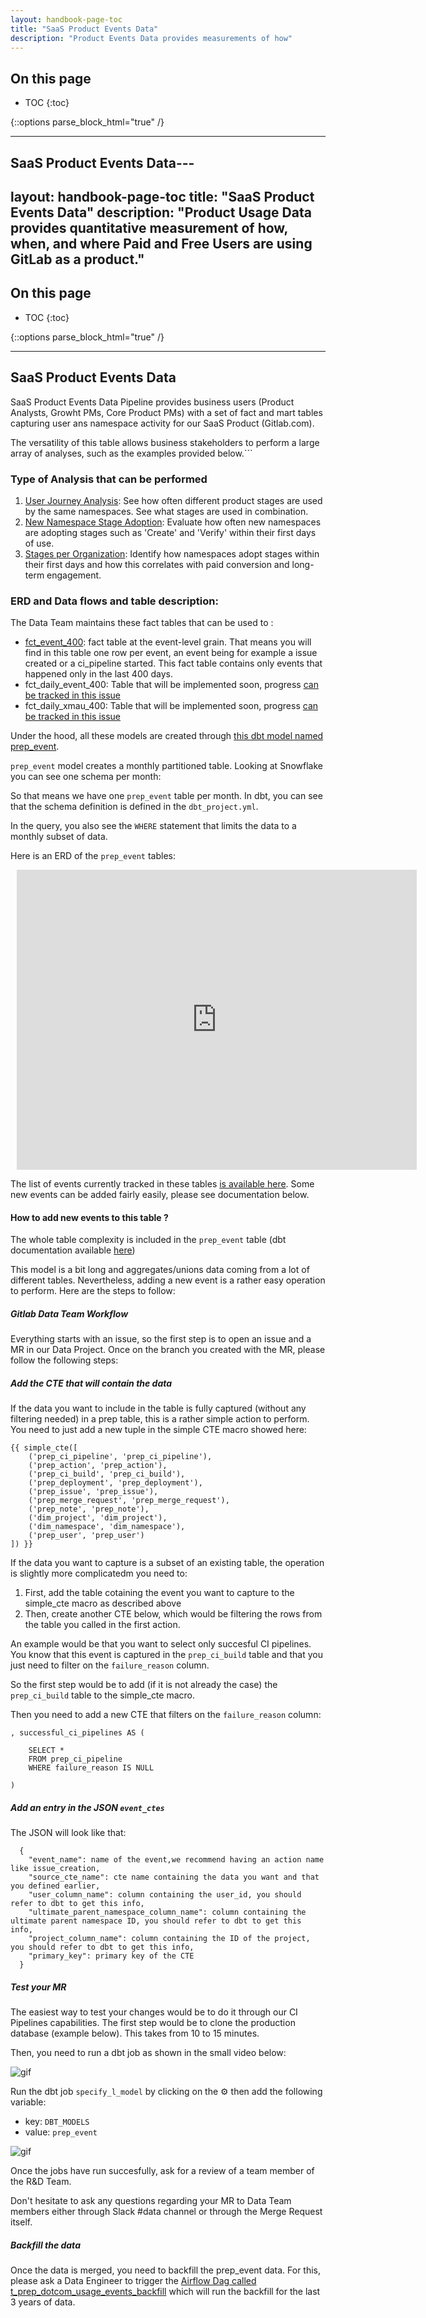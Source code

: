 ```yaml
---
layout: handbook-page-toc
title: "SaaS Product Events Data"
description: "Product Events Data provides measurements of how"
---
```


## On this page
- TOC
{:toc}

{::options parse_block_html="true" /}

---
## SaaS Product Events Data---
layout: handbook-page-toc
title: "SaaS Product Events Data"
description: "Product Usage Data provides quantitative measurement of how, when, and where Paid and Free Users are using GitLab as a product."
---

## On this page
- TOC
{:toc}

{::options parse_block_html="true" /}

---
## SaaS Product Events Data

SaaS Product Events Data Pipeline provides business users (Product Analysts, Growht PMs, Core Product PMs) with a set of fact and mart tables capturing user ans namespace activity for our SaaS Product (Gitlab.com).

The versatility of this table allows business stakeholders to perform a large array of analyses, such as the examples provided below.```

### Type of Analysis that can be performed

1. [User Journey Analysis](https://app.periscopedata.com/app/gitlab/869174/WIP-Cross-Stage-Adoption-Dashboard): See how often different product stages are used by the same namespaces. See what stages are used in combination.
1. [New Namespace Stage Adoption](https://app.periscopedata.com/app/gitlab/761347/Group-Namespace-Conversion-Metrics): Evaluate how often new namespaces are adopting stages such as 'Create' and 'Verify' within their first days of use.
1. [Stages per Organization](https://app.periscopedata.com/app/gitlab/824044/Stages-per-Organization-Deep-Dive---SpO): Identify how namespaces adopt stages within their first days and how this correlates with paid conversion and long-term engagement.


### ERD and Data flows and table description:

The Data Team maintains these fact tables that can be used to :

- [fct_event_400](https://dbt.gitlabdata.com/#!/model/model.gitlab_snowflake.fct_event_400): fact table at the event-level grain. That means you will find in this table one row per event, an event being for example a issue created or a ci_pipeline started. This fact table contains only events that happened only in the last 400 days. 
- fct_daily_event_400: Table that will be implemented soon, progress [can be tracked in this issue](https://gitlab.com/gitlab-data/analytics/-/issues/9795)
- fct_daily_xmau_400: Table that will be implemented soon, progress [can be tracked in this issue](https://gitlab.com/gitlab-data/analytics/-/issues/9795)

Under the hood, all these models are created through [this dbt model named prep_event](https://dbt.gitlabdata.com/#!/model/model.gitlab_snowflake.prep_event).

`prep_event` model creates a monthly partitioned table. Looking at Snowflake you can see one schema per month:

So that means we have one `prep_event` table per month. In dbt, you can see that the schema definition is defined in the `dbt_project.yml`.

In the query, you also see the `WHERE` statement that limits the data to a monthly subset of data.

Here is an ERD of the `prep_event` tables:

<figure style="width: 640px; height: 480px; margin: 10px; position: relative;">
<iframe allowfullscreen frameborder="0" style="width:640px; height:480px" src="https://lucid.app/documents/embeddedchart/9893320a-3dc1-4585-b292-c7b3d02c2bea" id="ZEN0ht8-IFF2">
</iframe>
</figure>

The list of events currently tracked in these tables [is available here](https://app.periscopedata.com/app/gitlab/897425/fct_event-workflow?widget=12279318&udv=0). Some new events can be added fairly easily, please see documentation below.

#### How to add new events to this table ?

The whole table complexity is included in the `prep_event` table (dbt documentation available [here](https://dbt.gitlabdata.com/#!/model/model.gitlab_snowflake.prep_events))

This model is a bit long and aggregates/unions data coming from a lot of different tables. Nevertheless, adding a new event is a rather easy operation to perform. Here are the steps to follow:

##### Gitlab Data Team Workflow

Everything starts with an issue, so the first step is to open an issue and a MR in our Data Project. Once on the branch you created with the MR, please follow the following steps:

##### Add the CTE that will contain the data

If the data you want to include in the table is fully captured (without any filtering needed) in a prep table, this is a rather simple action to perform. You need to just add a new tuple in the simple CTE macro showed here:

```
{{ simple_cte([
    ('prep_ci_pipeline', 'prep_ci_pipeline'),
    ('prep_action', 'prep_action'),
    ('prep_ci_build', 'prep_ci_build'),
    ('prep_deployment', 'prep_deployment'),
    ('prep_issue', 'prep_issue'),
    ('prep_merge_request', 'prep_merge_request'),
    ('prep_note', 'prep_note'),
    ('dim_project', 'dim_project'),
    ('dim_namespace', 'dim_namespace'),
    ('prep_user', 'prep_user')
]) }}
```

If the data you want to capture is a subset of an existing table, the operation is slightly more complicatedm you need to:

1. First, add the table cotaining the event you want to capture to the simple_cte macro as described above
1. Then, create another CTE below, which would be filtering the rows from the table you called in the first action.

An example would be that you want to select only succesful CI pipelines. You know that this event is captured in the `prep_ci_build` table and that you just need to filter on the `failure_reason` column.

So the first step would be to add (if it is not already the case) the `prep_ci_build` table to the simple_cte macro. 

Then you need to add a new CTE that filters on the `failure_reason` column:

```
, successful_ci_pipelines AS (
 
    SELECT *
    FROM prep_ci_pipeline
    WHERE failure_reason IS NULL

)
```

##### Add an entry in the JSON `event_ctes`

The JSON will look like that:

```
  {
    "event_name": name of the event,we recommend having an action name like issue_creation,
    "source_cte_name": cte name containing the data you want and that you defined earlier,
    "user_column_name": column containing the user_id, you should refer to dbt to get this info,
    "ultimate_parent_namespace_column_name": column containing the ultimate parent namespace ID, you should refer to dbt to get this info,
    "project_column_name": column containing the ID of the project, you should refer to dbt to get this info,
    "primary_key": primary key of the CTE
  }
```

##### Test your MR

The easiest way to test your changes would be to do it through our CI Pipelines capabilities. The first step would be to clone the production database (example below). This takes from 10 to 15 minutes.

Then, you need to run a dbt job as shown in the small video below:

![gif](/handbook/business-technology/data-team/data-catalog/saas-product-events-data/clone-prod-2.gif)


Run the dbt job `specify_l_model` by clicking on the ⚙️ then add the following variable: 

- key: `DBT_MODELS`
- value: `prep_event`

![gif](/handbook/business-technology/data-team/data-catalog/saas-product-events-data/run-job-2.gif)

Once the jobs have run succesfully, ask for a review of a team member of the R&D Team.

Don't hesitate to ask any questions regarding your MR to Data Team members either through Slack #data channel or through the Merge Request itself.

##### Backfill the data

Once the data is merged, you need to backfill the prep_event data. For this, please ask a Data Engineer to trigger the [Airflow Dag called t_prep_dotcom_usage_events_backfill](https://airflow.gitlabdata.com/tree?dag_id=t_prep_dotcom_usage_events_backfill) which will run the backfill for the last 3 years of data.





